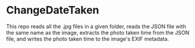 # ChangeDateTaken

This repo reads all the .jpg files in a given folder, reads the JSON file with the same name as the image, extracts the photo taken time from the JSON file, and writes the photo taken time to the image's EXIF metadata. 